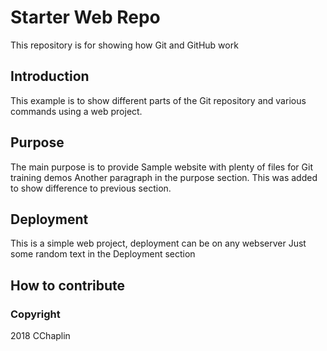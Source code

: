 # Starter Web Repo

This repository is for showing how Git and GitHub work

## Introduction
This example is to show different parts of the Git repository and various commands using a web project.

## Purpose
The main purpose is to provide Sample website with plenty of files for Git training  demos
Another paragraph in the purpose section. This was added to show difference to previous section.

## Deployment

This is a simple web project, deployment can be on any webserver
Just some random text in the Deployment section

## How to contribute

### Copyright
2018 CChaplin

